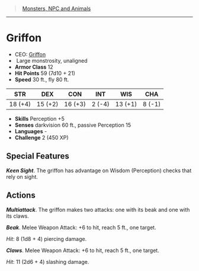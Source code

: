 ﻿---
!Monster
Family: MonsterVO
Type: monstrosity
Size: Large
Alignment: unaligned
ArmorClass: 12
HitPoints: 59 (7d10 + 21)
Speed: 30 ft., fly 80 ft.
Strength: 18 (+4)
Dexterity: 15 (+2)
Constitution: 16 (+3)
Intelligence: ' 2 (-4)'
Wisdom: 13 (+1)
Charisma: ' 8 (-1)'
Skills: Perception +5
Senses: darkvision 60 ft., passive Perception 15
Languages: '-'
Challenge: 2 (450 XP)
Id: monsters_vo.md#griffon
ParentLink: monsters_vo.md#monsters-npc-and-animals
Name: Griffon
ParentName: Monsters, NPC and Animals
NameLevel: 1
AltName: '[Griffon](hd_monsters_griffon.md)'
Attributes: {}
---
> [Monsters, NPC and Animals](srd_monsters.md)

---

# Griffon

- CEO: [Griffon](hd_monsters_griffon.md)
-  Large monstrosity, unaligned
- **Armor Class** 12
- **Hit Points** 59 (7d10 + 21)
- **Speed** 30 ft., fly 80 ft.

|STR|DEX|CON|INT|WIS|CHA|
|---|---|---|---|---|---|
|18 (+4)|15 (+2)|16 (+3)| 2 (-4)|13 (+1)| 8 (-1)|

- **Skills** Perception +5
- **Senses** darkvision 60 ft., passive Perception 15
- **Languages** -
- **Challenge** 2 (450 XP)

## Special Features

**_Keen Sight_**. The griffon has advantage on Wisdom (Perception) checks that rely on sight.

## Actions

**_Multiattack_**. The griffon makes two attacks: one with its beak and one with its claws.

**_Beak_**. Melee Weapon Attack: +6 to hit, reach 5 ft., one target.

_Hit_: 8 (1d8 + 4) piercing damage.

**_Claws_**. Melee Weapon Attack: +6 to hit, reach 5 ft., one target.

_Hit_: 11 (2d6 + 4) slashing damage.


